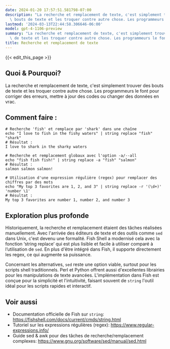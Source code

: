 ```yaml
---
date: 2024-01-20 17:57:51.581798-07:00
description: "La recherche et remplacement de texte, c'est simplement trouver des\
  \ bouts de texte et les troquer contre autre chose. Les programmeurs le font pour\u2026"
lastmod: '2024-03-13T22:44:58.306646-06:00'
model: gpt-4-1106-preview
summary: "La recherche et remplacement de texte, c'est simplement trouver des bouts\
  \ de texte et les troquer contre autre chose. Les programmeurs le font pour\u2026"
title: Recherche et remplacement de texte
---
```


{{< edit_this_page >}}

## Quoi & Pourquoi?
La recherche et remplacement de texte, c'est simplement trouver des bouts de texte et les troquer contre autre chose. Les programmeurs le font pour corriger des erreurs, mettre à jour des codes ou changer des données en vrac.

## Comment faire :
```Fish Shell
# Recherche 'fish' et remplace par 'shark' dans une chaîne
echo "I love to fish in the fishy waters" | string replace "fish" "shark"
# Résultat :
I love to shark in the sharky waters

# Recherche et remplacement globaux avec l'option -a/--all
echo "fish fish fish!" | string replace -a "fish" "salmon"
# Résultat :
salmon salmon salmon!

# Utilisation d'une expression régulière (regex) pour remplacer des chiffres par des mots
echo "My top 3 favorites are 1, 2, and 3" | string replace -r '(\d+)' 'number \1'
# Résultat :
My top 3 favorites are number 1, number 2, and number 3
```

## Exploration plus profonde
Historiquement, la recherche et remplacement étaient des tâches réalisées manuellement. Avec l'arrivée des éditeurs de texte et des outils comme `sed` dans Unix, c'est devenu une formalité. Fish Shell a modernisé cela avec la fonction ‘string replace’ qui est plus lisible et facile à utiliser comparé à l’utilisation de `sed`. En plus d'être intégré dans Fish, il supporte directement les regex, ce qui augmente sa puissance.

Concernant les alternatives, `sed` reste une option viable, surtout pour les scripts shell traditionnels. Perl et Python offrent aussi d'excellentes librairies pour les manipulations de texte avancées. L'implémentation dans Fish est conçue pour la simplicité et l'intuitivité, faisant souvent de `string` l'outil idéal pour les scripts rapides et interactif.

## Voir aussi
- Documentation officielle de Fish sur `string`: https://fishshell.com/docs/current/cmds/string.html
- Tutoriel sur les expressions régulières (regex): https://www.regular-expressions.info/
- Guide sed & awk pour des tâches de recherche/remplacement complexes: https://www.gnu.org/software/sed/manual/sed.html
